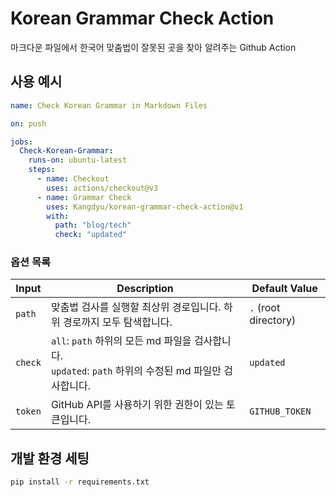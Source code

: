 # Korean Grammar Check Action

마크다운 파일에서 한국어 맞춤법이 잘못된 곳을 찾아 알려주는 Github Action

## 사용 예시

```yml
name: Check Korean Grammar in Markdown Files

on: push

jobs:
  Check-Korean-Grammar:
    runs-on: ubuntu-latest
    steps:
      - name: Checkout
        uses: actions/checkout@v3
      - name: Grammar Check
        uses: Kangdyu/korean-grammar-check-action@v1
        with:
          path: "blog/tech"
          check: "updated"
```

### 옵션 목록

| Input   | Description                                                    | Default Value  |
|---------|----------------------------------------------------------------|----------------|
| `path`  | 맞춤법 검사를 실행할 최상위 경로입니다. 하위 경로까지 모두 탐색합니다.              | `.` (root directory)          |
| `check` | `all`: `path` 하위의 모든 md 파일을 검사합니다.<br>`updated`: `path` 하위의 수정된 md 파일만 검사합니다. | `updated`      |
| `token` | GitHub API를 사용하기 위한 권한이 있는 토큰입니다.                              | `GITHUB_TOKEN` |

## 개발 환경 세팅

```bash
pip install -r requirements.txt
```
